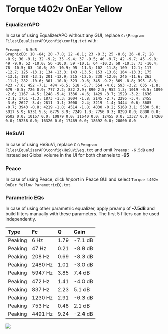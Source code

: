 # Torque t402v OnEar Yellow

### EqualizerAPO
In case of using EqualizerAPO without any GUI, replace `C:\Program Files\EqualizerAPO\config\config.txt`
with:
```
Preamp: -6.5dB
GraphicEQ: 10 -84; 20 -7.8; 22 -8.1; 23 -8.3; 25 -8.6; 26 -8.7; 28 -8.9; 30 -9.1; 32 -9.2; 35 -9.4; 37 -9.5; 40 -9.7; 42 -9.7; 45 -9.8; 49 -9.9; 52 -10.0; 56 -10.0; 59 -10.1; 64 -10.2; 68 -10.3; 73 -10.4; 78 -10.5; 83 -10.6; 89 -10.9; 95 -11.3; 102 -11.8; 109 -12.1; 117 -12.7; 125 -13.1; 134 -13.3; 143 -13.5; 153 -13.6; 164 -13.3; 175 -13.1; 188 -13.1; 201 -12.9; 215 -12.5; 230 -12.0; 246 -11.6; 263 -11.1; 282 -10.6; 301 -10.0; 323 -9.6; 345 -9.2; 369 -8.8; 395 -8.3; 423 -7.6; 452 -7.1; 484 -6.5; 518 -5.7; 554 -4.6; 593 -3.2; 635 -1.8; 679 -0.5; 726 0.9; 777 2.2; 832 2.9; 890 2.5; 952 1.3; 1019 -0.5; 1090 -2.6; 1167 -4.5; 1248 -5.4; 1336 -4.6; 1429 -3.7; 1529 -3.2; 1636 -2.1; 1751 -1.3; 1873 -1.3; 2004 -1.8; 2145 -2.7; 2295 -3.4; 2455 -3.6; 2627 -3.4; 2811 -3.1; 3008 -2.4; 3219 -1.4; 3444 -0.6; 3685 -0.7; 3943 -0.8; 4219 -1.8; 4514 -1.8; 4830 -0.2; 5168 3.1; 5530 5.8; 5917 5.9; 6331 5.5; 6775 3.9; 7249 1.3; 7756 0.3; 8299 0.0; 8880 0.0; 9502 0.0; 10167 0.0; 10879 0.0; 11640 0.0; 12455 0.0; 13327 0.0; 14260 0.0; 15258 0.0; 16326 0.0; 17469 0.0; 18692 0.0; 20000 0.0
```

### HeSuVi
In case of using HeSuVi, replace `C:\Program Files\EqualizerAPO\config\HeSuVi\eq.txt` and omit `Preamp:
-6.5dB` and instead set Global volume in the UI for both channels to **-65**

### Peace
In case of using Peace, click *Import* in Peace GUI and select `Torque t402v OnEar Yellow ParametricEQ.txt`.

### Parametric EQs
In case of using other parametric equalizer, apply preamp of **-7.5dB** and build filters manually with
these parameters. The first 5 filters can be used independently.

| Type    | Fc      |    Q | Gain    |
|:--------|:--------|:-----|:--------|
| Peaking | 6 Hz    | 1.79 | -7.1 dB |
| Peaking | 47 Hz   | 0.21 | -8.8 dB |
| Peaking | 208 Hz  | 0.69 | -8.3 dB |
| Peaking | 2480 Hz | 1.01 | -3.0 dB |
| Peaking | 5947 Hz | 3.85 | 7.4 dB  |
| Peaking | 472 Hz  | 1.41 | -4.0 dB |
| Peaking | 837 Hz  | 2.23 | 5.1 dB  |
| Peaking | 1230 Hz | 2.91 | -6.3 dB |
| Peaking | 753 Hz  | 0.48 | 2.1 dB  |
| Peaking | 4491 Hz | 9.24 | -2.4 dB |

![](https://raw.githubusercontent.com/jaakkopasanen/AutoEq/master/results/innerfidelity/sbaf-serious/Torque%20t402v%20OnEar%20Yellow/Torque%20t402v%20OnEar%20Yellow.png)